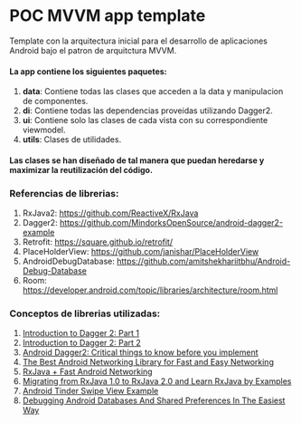 # POC MVVM app template

Template con la arquitectura inicial para el desarrollo de aplicaciones Android bajo el patron de arquitctura MVVM.


#### La app contiene los siguientes paquetes:
1. **data**: Contiene todas las clases que acceden a la data y manipulacion de componentes.
2. **di**: Contiene todas las dependencias proveidas utilizando Dagger2.
3. **ui**: Contiene solo las clases de cada vista con su correspondiente viewmodel.
4. **utils**: Clases de utilidades.

#### Las clases se han diseñado de tal manera que puedan heredarse y maximizar la reutilización del código.

### Referencias de librerias:
1. RxJava2: https://github.com/ReactiveX/RxJava
2. Dagger2: https://github.com/MindorksOpenSource/android-dagger2-example
3. Retrofit: https://square.github.io/retrofit/
4. PlaceHolderView: https://github.com/janishar/PlaceHolderView
5. AndroidDebugDatabase: https://github.com/amitshekhariitbhu/Android-Debug-Database
6. Room: https://developer.android.com/topic/libraries/architecture/room.html

### Conceptos de librerias utilizadas:
1. [Introduction to Dagger 2: Part 1](https://blog.mindorks.com/introduction-to-dagger-2-using-dependency-injection-in-android-part-1-223289c2a01b#.ki6nt86l6)
2. [Introduction to Dagger 2: Part 2](https://blog.mindorks.com/introduction-to-dagger-2-using-dependency-injection-in-android-part-2-b55857911bcd#.mkpzyk8sa)
3. [Android Dagger2: Critical things to know before you implement](https://blog.mindorks.com/android-dagger2-critical-things-to-know-before-you-implement-275663aecc3e#.bskiz1879)
4. [The Best Android Networking Library for Fast and Easy Networking](https://blog.mindorks.com/simple-and-fast-android-networking-19ed860d1455#.cyzrve85o)
5. [RxJava + Fast Android Networking](https://blog.mindorks.com/rxjava-fast-android-networking-6e3d90ee4387#.7hjoex22m)
6. [Migrating from RxJava 1.0 to RxJava 2.0 and Learn RxJava by Examples](https://blog.mindorks.com/migrating-from-rxjava1-to-rxjava2-5dac0a94b4aa#.3lg46kora)
7. [Android Tinder Swipe View Example](https://blog.mindorks.com/android-tinder-swipe-view-example-3eca9b0d4794#.u7i7jbbvy)
8. [Debugging Android Databases And Shared Preferences In The Easiest Way](https://blog.mindorks.com/debugging-android-databases-and-shared-preferences-in-the-easiest-way-e5f705dfc06b#.pxw0hvnws)
